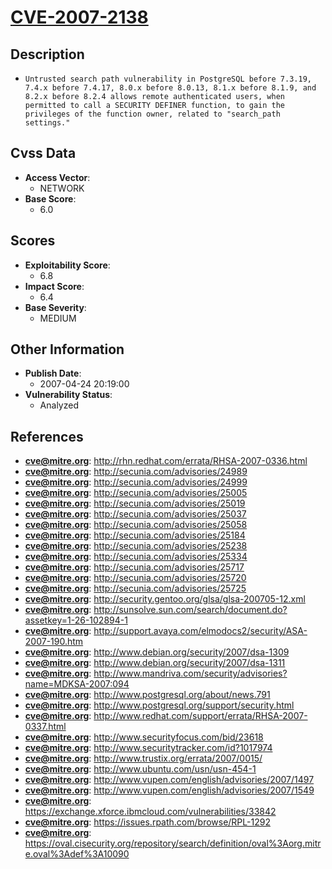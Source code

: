 
# [CVE-2007-2138](https://cve.mitre.org/cgi-bin/cvename.cgi?name=CVE-2007-2138)

## Description

- `Untrusted search path vulnerability in PostgreSQL before 7.3.19, 7.4.x before 7.4.17, 8.0.x before 8.0.13, 8.1.x before 8.1.9, and 8.2.x before 8.2.4 allows remote authenticated users, when permitted to call a SECURITY DEFINER function, to gain the privileges of the function owner, related to "search_path settings."`

## Cvss Data

- **Access Vector**:
  - NETWORK
- **Base Score**:
  - 6.0

## Scores

- **Exploitability Score**:
  - 6.8
- **Impact Score**:
  - 6.4
- **Base Severity**:
  - MEDIUM

## Other Information

- **Publish Date**:
  - 2007-04-24 20:19:00
- **Vulnerability Status**:
  - Analyzed

## References

- **cve@mitre.org**: http://rhn.redhat.com/errata/RHSA-2007-0336.html
- **cve@mitre.org**: http://secunia.com/advisories/24989
- **cve@mitre.org**: http://secunia.com/advisories/24999
- **cve@mitre.org**: http://secunia.com/advisories/25005
- **cve@mitre.org**: http://secunia.com/advisories/25019
- **cve@mitre.org**: http://secunia.com/advisories/25037
- **cve@mitre.org**: http://secunia.com/advisories/25058
- **cve@mitre.org**: http://secunia.com/advisories/25184
- **cve@mitre.org**: http://secunia.com/advisories/25238
- **cve@mitre.org**: http://secunia.com/advisories/25334
- **cve@mitre.org**: http://secunia.com/advisories/25717
- **cve@mitre.org**: http://secunia.com/advisories/25720
- **cve@mitre.org**: http://secunia.com/advisories/25725
- **cve@mitre.org**: http://security.gentoo.org/glsa/glsa-200705-12.xml
- **cve@mitre.org**: http://sunsolve.sun.com/search/document.do?assetkey=1-26-102894-1
- **cve@mitre.org**: http://support.avaya.com/elmodocs2/security/ASA-2007-190.htm
- **cve@mitre.org**: http://www.debian.org/security/2007/dsa-1309
- **cve@mitre.org**: http://www.debian.org/security/2007/dsa-1311
- **cve@mitre.org**: http://www.mandriva.com/security/advisories?name=MDKSA-2007:094
- **cve@mitre.org**: http://www.postgresql.org/about/news.791
- **cve@mitre.org**: http://www.postgresql.org/support/security.html
- **cve@mitre.org**: http://www.redhat.com/support/errata/RHSA-2007-0337.html
- **cve@mitre.org**: http://www.securityfocus.com/bid/23618
- **cve@mitre.org**: http://www.securitytracker.com/id?1017974
- **cve@mitre.org**: http://www.trustix.org/errata/2007/0015/
- **cve@mitre.org**: http://www.ubuntu.com/usn/usn-454-1
- **cve@mitre.org**: http://www.vupen.com/english/advisories/2007/1497
- **cve@mitre.org**: http://www.vupen.com/english/advisories/2007/1549
- **cve@mitre.org**: https://exchange.xforce.ibmcloud.com/vulnerabilities/33842
- **cve@mitre.org**: https://issues.rpath.com/browse/RPL-1292
- **cve@mitre.org**: https://oval.cisecurity.org/repository/search/definition/oval%3Aorg.mitre.oval%3Adef%3A10090
